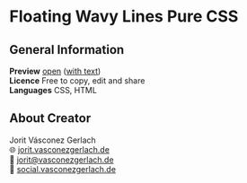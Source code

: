# Floating Wavy Lines Pure CSS

## General Information
**Preview** [open](https://jorit.vasconezgerlach.de/host/floating-wavy-lines-pure-css-git/) ([with text](https://jorit.vasconezgerlach.de/host/floating-wavy-lines-pure-css-git/with-text/))\
**Licence** Free to copy, edit and share\
**Languages** CSS, HTML

## About Creator
Jorit Vásconez Gerlach\
🌐 [jorit.vasconezgerlach.de](https://jorit.vasconezgerlach.de)\
📧 [jorit@vasconezgerlach.de](mailto:jorit@vasconezgerlach.de)\
🔗 [social.vasconezgerlach.de](https://social.vasconezgerlach.de)

